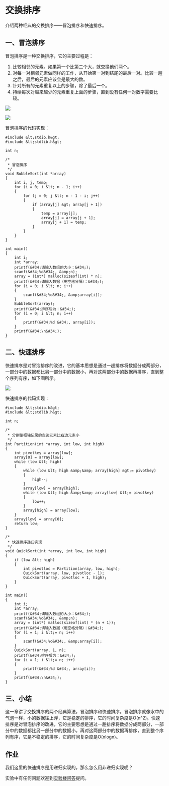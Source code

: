 # 交换排序

介绍两种经典的交换排序——冒泡排序和快速排序。

## 一、冒泡排序

冒泡排序是一种交换排序，它的主要过程是：
1. 比较相邻的元素。如果第一个比第二个大，就交换他们两个。
2. 对每一对相邻元素做同样的工作，从开始第一对到结尾的最后一对。比较一趟之后，最后的元素应该会是最大的数。
3. 针对所有的元素重复以上的步骤，除了最后一个。
4. 持续每次对越来越少的元素重复上面的步骤，直到没有任何一对数字需要比较。

![](https://dn-anything-about-doc.qbox.me/sjjg/34.png)

![](https://dn-anything-about-doc.qbox.me/sjjg/37.gif)

冒泡排序的代码实现：
```
#include &lt;stdio.h&gt;
#include &lt;stdlib.h&gt;

int n;

/*
 * 冒泡排序
 */
void BubbleSort(int *array)
{
	int i, j, temp;
	for (i = 0; i &lt; n - 1; i++)
	{
		for (j = 0; j &lt; n - 1 - i; j++)
		{
			if (array[j] &gt; array[j + 1])
			{
				temp = array[j];
				array[j] = array[j + 1];
				array[j + 1] = temp;
			}
		}
	}
}

int main()
{
	int i;
	int *array;
	printf(&#34;请输入数组的大小：&#34;);
	scanf(&#34;%d&#34;, &amp;n);
	array = (int*) malloc(sizeof(int) * n);
	printf(&#34;请输入数据（用空格分隔）：&#34;);
	for (i = 0; i &lt; n; i++)
	{
		scanf(&#34;%d&#34;, &amp;array[i]);
	}
	BubbleSort(array);
	printf(&#34;排序后为：&#34;);
	for (i = 0; i &lt; n; i++)
	{
		printf(&#34;%d &#34;, array[i]);
	}
	printf(&#34;\n&#34;);
}
```

## 二、快速排序

快速排序是对冒泡排序的改进，它的基本思想是通过一趟排序将数据分成两部分，一部分中的数据都比另一部分中的数据小，再对这两部分中的数据再排序，直到整个序列有序，如下图所示。

![](https://dn-anything-about-doc.qbox.me/sjjg/38.gif)

快速排序的代码实现：
```
#include &lt;stdio.h&gt;
#include &lt;stdlib.h&gt;

int n;

/*
 * 分割使枢轴记录的左边元素比右边元素小
 */
int Partition(int *array, int low, int high)
{
	int pivotkey = array[low];
	array[0] = array[low];
	while (low &lt; high)
	{
		while (low &lt; high &amp;&amp; array[high] &gt;= pivotkey)
		{
			high--;
		}
		array[low] = array[high];
		while (low &lt; high &amp;&amp; array[low] &lt;= pivotkey)
		{
			low++;
		}
		array[high] = array[low];
	}
	array[low] = array[0];
	return low;
}

/*
 * 快速排序递归实现
 */
void QuickSort(int *array, int low, int high)
{
	if (low &lt; high)
	{
		int pivotloc = Partition(array, low, high);
		QuickSort(array, low, pivotloc - 1);
		QuickSort(array, pivotloc + 1, high);
	}
}

int main()
{
	int i;
	int *array;
	printf(&#34;请输入数组的大小：&#34;);
	scanf(&#34;%d&#34;, &amp;n);
	array = (int*) malloc(sizeof(int) * (n + 1));
	printf(&#34;请输入数据（用空格分隔）：&#34;);
	for (i = 1; i &lt;= n; i++)
	{
		scanf(&#34;%d&#34;, &amp;array[i]);
	}
	QuickSort(array, 1, n);
	printf(&#34;排序后为：&#34;);
	for (i = 1; i &lt;= n; i++)
	{
		printf(&#34;%d &#34;, array[i]);
	}
	printf(&#34;\n&#34;);
}
```

## 三、小结

这一章讲了交换排序的两个经典算法，冒泡排序和快速排序。冒泡排序就像水中的气泡一样，小的数据往上浮，它是稳定的排序，它的时间复杂度是O(n^2)。快速排序是对冒泡排序的改进，它的主要思想是通过一趟排序将数据分成两部分，一部分中的数据都比另一部分中的数据小，再对这两部分中的数据再排序，直到整个序列有序，它是不稳定的排序，它的时间复杂度是O(nlogn)。

## 作业

我们这里的快速排序是用递归实现的，那么怎么用非递归实现呢？

实验中有任何问题欢迎到[实验楼问答](http://www.shiyanlou.com/questions)提问。

